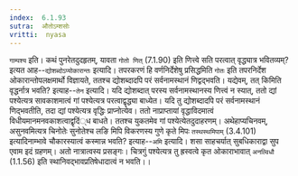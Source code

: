 ```yaml
---
index:  6.1.93
sutra:  औतोऽम्शसोः
vritti:  nyasa
---
```


`गाम्पश्य` इति। कथं पुनरेतदुदहृतम्, यावता `गोतो णित्` (7.1.90) इति णित्त्वे सति परत्वात् वृद्ध्यात्र भवितव्यम्? इत्यत आह--`द्योशब्दोऽप्योकारान्तः` इत्यादि। तपरकरणं हि वर्णनिर्देशेषु प्रसिद्धमिति `गोतः` इति तपरनिर्देश ओकारान्तोपलक्षमार्थो विज्ञायते, ततश्च द्योशब्दादपि परं सर्वनामस्थानं णिद्वद्भवति। यद्येवम्, तत् किमिति वृद्धर्नात्र भवति? इत्याह--`तेन` इत्यादि। यदि द्योशब्दात् परस्य सर्वनामस्थानस्य णित्त्वं न स्यात्, ततो द्यां पश्येत्यत्र सावकाशमात्वं गां पश्येत्यत्र परत्वाद्वृद्ध्या बाध्येत। यदि तु द्योशब्दादपि परं सर्वनामस्थानं णिद्भवतीति, तदा द्यां पश्येत्यत्र वृद्धिः प्राप्नोत्येव। ततो नाप्राप्तायां वृद्धाविदमात्वं विधीयमानमनवकाशत्वाद्वृदिं्ध बाधते। ततश्च युकतमेव गां पश्येत्येतदुदाहरणम्।
अथेहाप्यचिनवम्, असुनवमित्यत्र चिनोतेः सुनोतेश्च लङि मिपि विकरणस्य गुणे कृते मिपः `तस्थस्थमिपाम्` (3.4.101) इत्यादिनाम्भावे चौकारस्यात्वं कस्मान्न भवति? इत्याह--`अमि` इत्यादि। शसा साहचर्यात् सुबधिकाराद्वा सुप एवाम इदं ग्रहणम्। अतो नात्रात्वस्य प्रसङ्गः। चित्रगुं पश्येत्यत्र तु ह्रस्वत्वे कृत ओकाराभावात् `अनल्विधौ` (1.1.56) इति स्थानिवद्भावप्रतिषेधादात्वं न भवति।।

